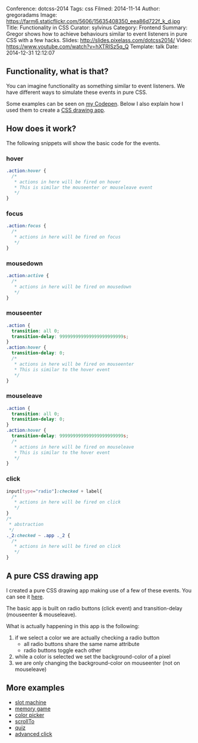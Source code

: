 Conference: dotcss-2014
Tags: css
Filmed: 2014-11-14
Author: gregoradams
Image: https://farm6.staticflickr.com/5606/15635408350_eea86d722f_k_d.jpg
Title: Functionality in CSS
Curator: sylvinus
Category: Frontend
Summary: Gregor shows how to achieve behaviours similar to event listeners in pure CSS with a few hacks.
Slides: http://slides.pixelass.com/dotcss2014/
Video: https://www.youtube.com/watch?v=hXTRISz5q_Q
Template: talk
Date: 2014-12-31 12:12:07

## Functionality, what is that?
You can imagine functionality as something similar to event listeners. We have different ways to simulate these events in pure CSS.

Some examples can be seen on [my Codepen](http://codepen.io/collection/LcaEb/). Below I also explain how I used them to create a [CSS drawing app](http://codepen.io/pixelass/pen/JojdgK).

## How does it work?

The following snippets will show the basic code for the events.

### hover

```css
.action:hover {
  /*
   * actions in here will be fired on hover
   * This is similar the mouseenter or mouseleave event
   */
}
```

### focus

```css
.action:focus {
  /*
   * actions in here will be fired on focus
   */
}
```

### mousedown

```css
.action:active {
  /*
   * actions in here will be fired on mousedown
   */
}
```

### mouseenter

```css
.action {
  transition: all 0;
  transition-delay: 999999999999999999999999s;
}
.action:hover {
  transition-delay: 0;
  /*
   * actions in here will be fired on mouseenter
   * This is similar to the hover event
   */
}
```

### mouseleave

```css
.action {
  transition: all 0;
  transition-delay: 0;
}
.action:hover {
  transition-delay: 999999999999999999999999s;
  /*
   * actions in here will be fired on mouseleave
   * This is similar to the hover event
   */
}
```

### click

```css
input[type="radio"]:checked + label{
  /*
   * actions in here will be fired on click
   */
}
/*
 * abstraction
 */
._2:checked ~ .app ._2 {
  /*
   * actions in here will be fired on click
   */
}
```

## A pure CSS drawing app
I created a pure CSS drawing app making use of a few of these events. You can see it [here](http://codepen.io/pixelass/pen/JojdgK).

The basic app is built on radio buttons (click event) and transition-delay (mouseenter & mouseleave).

What is actually happening in this app is the following:

1. if we select a color we are actually checking a radio button
   * all radio buttons share the same name attribute
   * radio buttons toggle each other
1. while a color is selected we set the background-color of a pixel
1. we are only changing the background-color on mouseenter (not on mouseleave)


## More examples

* [slot machine](http://codepen.io/pixelass/pen/tojac)
* [memory game](http://codepen.io/pixelass/pen/nuhyG)
* [color picker](http://codepen.io/pixelass/pen/lgkJr)
* [scrollTo](http://codepen.io/pixelass/pen/vqoyf)
* [quiz](http://codepen.io/pixelass/pen/KsEJa)
* [advanced click](http://codepen.io/pixelass/pen/PwqNyG)
